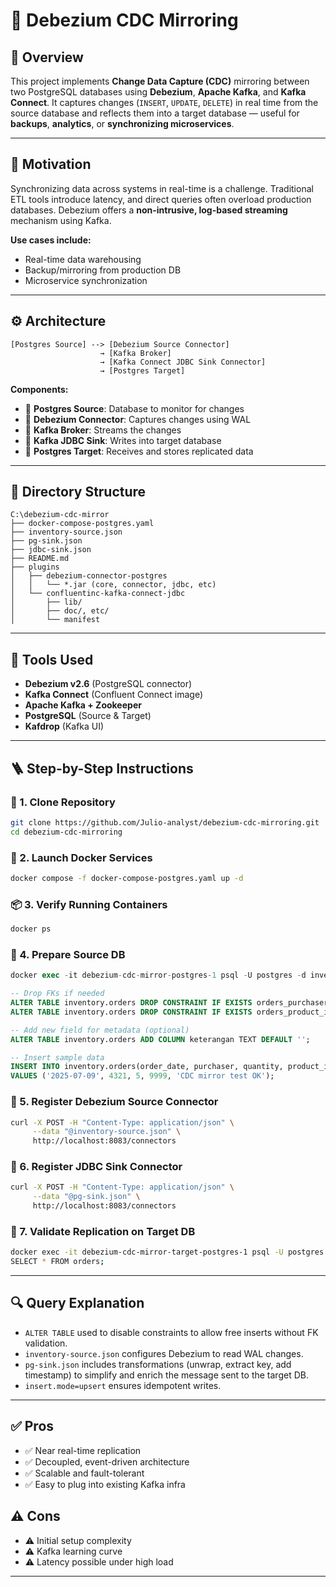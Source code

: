# 📡 Debezium CDC Mirroring

## 🧠 Overview

This project implements **Change Data Capture (CDC)** mirroring between two PostgreSQL databases using **Debezium**, **Apache Kafka**, and **Kafka Connect**. It captures changes (`INSERT`, `UPDATE`, `DELETE`) in real time from the source database and reflects them into a target database — useful for **backups**, **analytics**, or **synchronizing microservices**.

---

## 🎯 Motivation

Synchronizing data across systems in real-time is a challenge. Traditional ETL tools introduce latency, and direct queries often overload production databases. Debezium offers a **non-intrusive, log-based streaming** mechanism using Kafka.

**Use cases include:**

* Real-time data warehousing
* Backup/mirroring from production DB
* Microservice synchronization

---

## ⚙️ Architecture

```
[Postgres Source] --> [Debezium Source Connector] 
                    → [Kafka Broker] 
                    → [Kafka Connect JDBC Sink Connector] 
                    → [Postgres Target]
```

**Components:**

* 🔹 **Postgres Source**: Database to monitor for changes
* 🔹 **Debezium Connector**: Captures changes using WAL
* 🔹 **Kafka Broker**: Streams the changes
* 🔹 **Kafka JDBC Sink**: Writes into target database
* 🔹 **Postgres Target**: Receives and stores replicated data

---

## 📁 Directory Structure

```
C:\debezium-cdc-mirror
├── docker-compose-postgres.yaml
├── inventory-source.json
├── pg-sink.json
├── jdbc-sink.json
├── README.md
├── plugins
│   ├── debezium-connector-postgres
│   │   └── *.jar (core, connector, jdbc, etc)
│   └── confluentinc-kafka-connect-jdbc
│       ├── lib/
│       ├── doc/, etc/
│       └── manifest
```

---

## 🧰 Tools Used

* **Debezium v2.6** (PostgreSQL connector)
* **Kafka Connect** (Confluent Connect image)
* **Apache Kafka + Zookeeper**
* **PostgreSQL** (Source & Target)
* **Kafdrop** (Kafka UI)

---

## 🪜 Step-by-Step Instructions

### 🔻 1. Clone Repository

```bash
git clone https://github.com/Julio-analyst/debezium-cdc-mirroring.git
cd debezium-cdc-mirroring
```

### 🐳 2. Launch Docker Services

```bash
docker compose -f docker-compose-postgres.yaml up -d
```

### 📦 3. Verify Running Containers

```bash
docker ps
```

### 📝 4. Prepare Source DB

```sql
docker exec -it debezium-cdc-mirror-postgres-1 psql -U postgres -d inventory

-- Drop FKs if needed
ALTER TABLE inventory.orders DROP CONSTRAINT IF EXISTS orders_purchaser_fkey;
ALTER TABLE inventory.orders DROP CONSTRAINT IF EXISTS orders_product_id_fkey;

-- Add new field for metadata (optional)
ALTER TABLE inventory.orders ADD COLUMN keterangan TEXT DEFAULT '';

-- Insert sample data
INSERT INTO inventory.orders(order_date, purchaser, quantity, product_id, keterangan)
VALUES ('2025-07-09', 4321, 5, 9999, 'CDC mirror test OK');
```

### 🔌 5. Register Debezium Source Connector

```bash
curl -X POST -H "Content-Type: application/json" \
     --data "@inventory-source.json" \
     http://localhost:8083/connectors
```

### 🔁 6. Register JDBC Sink Connector

```bash
curl -X POST -H "Content-Type: application/json" \
     --data "@pg-sink.json" \
     http://localhost:8083/connectors
```

### 🧾 7. Validate Replication on Target DB

```bash
docker exec -it debezium-cdc-mirror-target-postgres-1 psql -U postgres -d postgres
SELECT * FROM orders;
```

---

## 🔍 Query Explanation

* `ALTER TABLE` used to disable constraints to allow free inserts without FK validation.
* `inventory-source.json` configures Debezium to read WAL changes.
* `pg-sink.json` includes transformations (unwrap, extract key, add timestamp) to simplify and enrich the message sent to the target DB.
* `insert.mode=upsert` ensures idempotent writes.

---

## ✅ Pros

* ✅ Near real-time replication
* ✅ Decoupled, event-driven architecture
* ✅ Scalable and fault-tolerant
* ✅ Easy to plug into existing Kafka infra

## ⚠️ Cons

* ⚠️ Initial setup complexity
* ⚠️ Kafka learning curve
* ⚠️ Latency possible under high load

---

